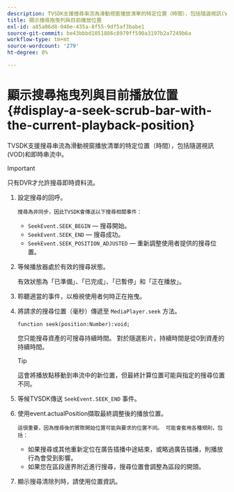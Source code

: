 ```yaml
---
description: TVSDK支援搜尋串流為滑動視窗播放清單的特定位置（時間），包括隨選視訊(VOD)和即時串流中。
title: 顯示搜尋拖曳列與目前播放位置
exl-id: a85a06d8-040e-435a-8f55-9df5af3babe1
source-git-commit: be43bbbd1051886c8979ff590a3197b2a7249b6a
workflow-type: tm+mt
source-wordcount: '279'
ht-degree: 0%

---
```


# 顯示搜尋拖曳列與目前播放位置{#display-a-seek-scrub-bar-with-the-current-playback-position}

TVSDK支援搜尋串流為滑動視窗播放清單的特定位置（時間），包括隨選視訊(VOD)和即時串流中。

>[!IMPORTANT]
>
>只有DVR才允許搜尋即時資料流。

1. 設定搜尋的回呼。

       搜尋為非同步，因此TVSDK會傳送以下搜尋相關事件：
   
   * `SeekEvent.SEEK_BEGIN`  — 搜尋開始。
   * `SeekEvent.SEEK_END`  — 搜尋成功。
   * `SeekEvent.SEEK_POSITION_ADJUSTED`  — 重新調整使用者提供的搜尋位置。

1. 等候播放器處於有效的搜尋狀態。

   有效狀態為「已準備」、「已完成」、「已暫停」和「正在播放」。

1. 聆聽適當的事件，以檢視使用者何時正在拖曳。
1. 將請求的搜尋位置（毫秒）傳遞至 `MediaPlayer.seek` 方法。

   ```
   function seek(position:Number):void;
   ```

   您只能搜尋資產的可搜尋持續時間。 對於隨選影片，持續時間是從0到資產的持續時間。

   >[!TIP]
   >
   >這會將播放點移動到串流中的新位置，但最終計算位置可能與指定的搜尋位置不同。

1. 等候TVSDK傳送 `SeekEvent.SEEK_END` 事件。
1. 使用event.actualPosition擷取最終調整後的播放位置。

       這很重要，因為搜尋後的實際開始位置可能與要求的位置不同。 可能會套用各種規則，包括：
   
   * 如果搜尋或其他重新定位在廣告插播中途結束，或略過廣告插播，則播放行為會受到影響。
   * 如果您在區段邊界附近進行搜尋，搜尋位置會調整為區段的開頭。

1. 顯示搜尋清除列時，請使用位置資訊。
